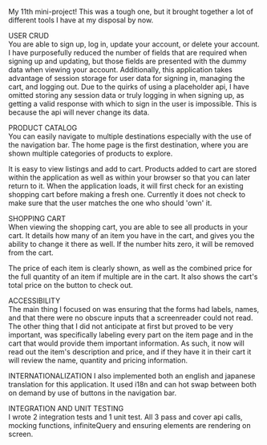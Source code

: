 My 11th mini-project! This was a tough one, but it brought together a lot of different tools I have at my disposal by now. 

USER CRUD  
You are able to sign up, log in, update your account, or delete your account. I have purposefully reduced the number of fields that are required when signing up and updating, but those fields are presented with the dummy data when viewing your account. Additionally, this application takes advantage of session storage for user data for signing in, managing the cart, and logging out. Due to the quirks of using a placeholder api, I have omitted storing any session data or truly logging in when signing up, as getting a valid response with which to sign in the user is impossible. This is because the api will never change its data.   

PRODUCT CATALOG  
You can easily navigate to multiple destinations especially with the use of the navigation bar. The home page is the first destination, where you are shown multiple categories of products to explore. 

It is easy to view listings and add to cart. Products added to cart are stored within the application as well as within your browser so that you can later return to it. When the application loads, it will first check for an existing shopping cart before making a fresh one. Currently it does not check to make sure that the user matches the one who should 'own' it.

SHOPPING CART  
When viewing the shopping cart, you are able to see all products in your cart. It details how many of an item you have in the cart, and gives you the ability to change it there as well. If the number hits zero, it will be removed from the cart. 

The price of each item is clearly shown, as well as the combined price for the full quantity of an item if multiple are in the cart. It also shows the cart's total price on the button to check out.  

ACCESSIBILITY  
The main thing I focused on was ensuring that the forms had labels, names, and that there were no obscure inputs that a screenreader could not read. The other thing that I did not anticipate at first but proved to be very important, was specifically labeling every part on the item page and in the cart that would provide them important information. As such, it now will read out the item's description and price, and if they have it in their cart it will review the name, quantity and pricing information.

INTERNATIONALIZATION
I also implemented both an english and japanese translation for this application. It used i18n and can hot swap between both on demand by use of buttons in the navigation bar.

INTEGRATION AND UNIT TESTING  
I wrote 2 integration tests and 1 unit test. All 3 pass and cover api calls, mocking functions, infiniteQuery and ensuring elements are rendering on screen.